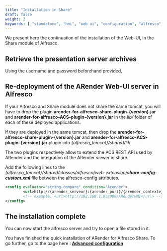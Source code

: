 ```yaml
---
title: "Installation in Share"
draft: false
weight: 2
keywords: [ "standalone", "hmi", "web ui", "configuration", "alfresco", "share" ]
---
```


We present here the continuation of the installation of the Web-UI, in the Share module of Alfresco.

## Retrieve the presentation server archives

Using the username and password beforehand provided,

## Re-deployment of the ARender Web-UI server in Alfresco

If your Alfresco and Share module does not share the same tomcat, you will have to drop the plugin
**arender-for-alfresco-share-plugin-{version}.jar** and **arender-for-alfresco-ACS-plugin-{version}.jar** in the *lib/* folder of each of these
deployed applications.

If they are deployed in the same tomcat, then drop the **arender-for-alfresco-share-plugin-{version}.jar** and **arender-for-alfresco-ACS-plugin-{version}.jar** plugin into *{alfresco_tomcat}/shared/lib*.

The two plugins respectively allow to extend the ACS REST API used by ARender and the integration of the ARender viewer in share.

Add the following lines to the _{alfresco_tomcat}/shared/classes/alfresco/web-extension/**share-config-custom.xml**_ file between the alfresco-config attributes.

```xml
<config evaluator="string-compare" condition="Arender">
        <url>http://{arender_serveur}:{arender_port}/{arender_contexte}</url>
        <!-- exemple: <url>http://192.168.1.8:8080/ARenderHMI</url> -->
</config>
```


## The installation complete

You can now start the alfresco server and try to open a file stored in it.


You have finished the quick installation of ARender for Alfresco Share. To go further, go to the page here : **[Advanced configuration](broken-link.md)**
